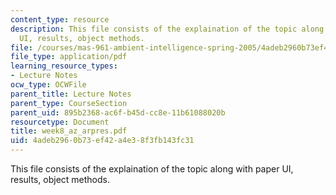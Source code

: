```yaml
---
content_type: resource
description: This file consists of the explaination of the topic along with paper
  UI, results, object methods.
file: /courses/mas-961-ambient-intelligence-spring-2005/4adeb2960b73ef42a4e38f3fb143fc31_week8_az_arpres.pdf
file_type: application/pdf
learning_resource_types:
- Lecture Notes
ocw_type: OCWFile
parent_title: Lecture Notes
parent_type: CourseSection
parent_uid: 895b2368-ac6f-b45d-cc8e-11b61088020b
resourcetype: Document
title: week8_az_arpres.pdf
uid: 4adeb296-0b73-ef42-a4e3-8f3fb143fc31
---
```

This file consists of the explaination of the topic along with paper UI, results, object methods.

